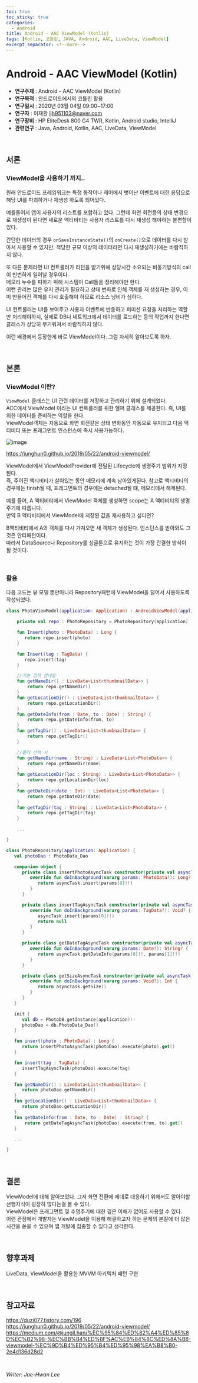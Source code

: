 ```yaml
---
toc: true
toc_sticky: true
categories:
  - Android
title: Android - AAC ViewModel (Kotlin)
tags: [Kotlin, 코틀린, JAVA, Android, AAC, LiveData, ViewModel]
excerpt_separator: <!--more-->
---
```


# Android - AAC ViewModel (Kotlin)
<!--more-->
* **연구주제** : Android - AAC ViewModel (Kotlin)
* **연구목적** : 안드로이드에서의 코틀린 활용
* **연구일시** : 2020년 03월 04일 09:00~17:00
* **연구자** : 이재환 <ljh951103@naver.com>
* **연구장비** : HP EliteDesk 800 G4 TWR, Kotlin, Android studio, IntelliJ
* **관련연구** : Java, Android, Kotlin, AAC, LiveData, ViewModel

<br>
   
## 서론

### **ViewModel을 사용하기 까지..**

원래 안드로이드 프레임워크는 특정 동작이나 제어에서 벗어난 이벤트에 대한 응답으로 해당 UI를 파괴하거나 재생성 하도록 되어있다. 

예를들어서 앱이 사용자의 리스트를 포함하고 있다. 그런데 화면 회전등의 상태 변경으로 재생성이 된다면 새로운 액티비티는 사용자 리스트를 다시 재생성 해야하는 불편함이 있다.  

간단한 데이터의 경우 `onSaveInstanceState()`의 `onCreate()`으로 데이터를 다시 받아서 사용할 수 있지만, 적당한 규모 이상의 데이터라면 다시 재생성하기에는 바람직하지 않다.

또 다른 문제라면 UI 컨트롤러가 리턴을 받기위해 상당시간 소요되는 비동기방식의 call이 빈번하게 일어날 경우이다.  
메모리 누수를 피하기 위해 시스템이 Call들을 정리해야만 한다.  
이런 관리는 많은 유지 관리가 필요하고 상태 변화로 인해 객체를 재 생성하는 경우, 이미 만들어진 객체를 다시 호출해야 하므로 리소스 낭비가 심하다.

UI 컨트롤러는 UI를 보여주고 사용자 이벤트에 반응하고 퍼미션 요청을 처리하는 역할만 처리해야하지, 실제로 DB나 네트워크에서 데이터를 로드하는 등의 작업까지 한다면 클래스가 상당히 무거워져서 바람직하지 않다. 

이런 배경에서 등장한게 바로 ViewModel이다. 그럼 자세히 알아보도록 하자.

<br>
   
## 본론

### **ViewModel 이란?**

`ViewModel` 클래스는 UI 관련 데이터를 저장하고 관리하기 위해 설계되었다.  
ACC에서 ViewModel 이라는 UI 컨트롤러를 위한 헬퍼 클래스를 제공한다. 즉, UI를 위한 데이터를 준비하는 역할을 한다.  
ViewModel객체는 자동으로 화면 회전같은 상태 변화동안 자동으로 유지되고 다음 액티비티 또는 프래그먼트 인스턴스에 즉시 사용가능하다.

![image](https://user-images.githubusercontent.com/57826388/75570497-9a651280-5a9a-11ea-97aa-29750175228b.png)


<https://junghun0.github.io/2019/05/22/android-viewmodel/>

ViewModel에서 ViewModelProvider에 전달된 Lifecycle에 생명주기 범위가 지정된다.  
즉, 주어진 액티비티가 살아있는 동안 메모리에 계속 남아있게된다.
참고로 액티비티의 경우에는 finish될 때, 프래그먼트의 경우에는 detached될 떄, 메모리에서 해제된다.

예를 들어, A 액티비티에서 ViewModel 객체를 생성하면 scope는 A 액티비티의 생명주기에 따릅니다.  
만약 B 액티비티에서 ViewModel에 저장된 값을 재사용하고 싶다면?

B액티비티에서 A의 객체를 다시 가져오면 새 객체가 생성된다. 인스턴스를 받아와도 그것은 안티패턴이다.  
따라서 DataSource나 Repository를 싱글톤으로 유지하는 것이 가장 간결한 방식이 될 것이다.  

<br>

### **활용**

다음 코드는 뷰 모델 뿐만아니라 Repository패턴에 ViewModel을 덜어서 사용하도록 작성되었다.

````Kotlin
class PhotoViewModel(application: Application) : AndroidViewModel(application) {

    private val repo : PhotoRepository = PhotoRepository(application)

    fun Insert(photo : PhotoData) : Long {
       return repo.insert(photo)
    }

    fun Insert(tag : TagData) {
       repo.insert(tag)
    }

    //기본 검색 썸네일
    fun getNameDir() : LiveData<List<thumbnailData>> {
        return repo.getNameDir()
    }
    fun getLocationDir() : LiveData<List<thumbnailData>> {
        return repo.getLocationDir()
    }
    fun getDateInfo(from : Date, to : Date) : String? {
        return repo.getDateInfo(from, to)
    }
    fun getTagDir() : LiveData<List<thumbnailData>> {
        return repo.getTagDir()
    }

    //폴더 선택 시
    fun getNameDir(name : String) : LiveData<List<PhotoData>> {
        return repo.getNameDir(name)
    }
    fun getLocationDir(loc : String) : LiveData<List<PhotoData>> {
        return repo.getLocationDir(loc)
    }
    fun getDateDir(date : Int) : LiveData<List<PhotoData>> {
        return repo.getDateDir(date)
    }
    fun getTagDir(tag : String) : LiveData<List<PhotoData>> {
        return repo.getTagDir(tag)
    }

    ...

}
````

````Kotlin
class PhotoRepository(application: Application) {
   val photoDao : PhotoData_Dao

   companion object {
      private class insertPhotoAsyncTask constructor(private val asyncTask: PhotoData_Dao) : AsyncTask<PhotoData, Void, Long>() {
         override fun doInBackground(vararg params: PhotoData?): Long? {
            return asyncTask.insert(params[0]!!)
         }
      }

      private class insertTagAsyncTask constructor(private val asyncTask: PhotoData_Dao) : AsyncTask<TagData, Void, Void>() {
         override fun doInBackground(vararg params: TagData?): Void? {
            asyncTask.insert(params[0]!!)
            return null
         }
      }

      private class getDateTagAsyncTask constructor(private val asyncTask: PhotoData_Dao) : AsyncTask<Date, Void, String>() {
         override fun doInBackground(vararg params: Date?): String? {
            return asyncTask.getDateInfo(params[0]!!, params[1]!!)
         }
      }

      private class getSizeAsyncTask constructor(private val asyncTask: PhotoData_Dao) : AsyncTask<Void, Void, Int>() {
         override fun doInBackground(vararg params: Void?): Int {
            return asyncTask.getSize()
         }
      }
   }

   init {
      val db = PhotoDB.getInstance(application)!!
      photoDao = db.PhotoData_Dao()
   }

   fun insert(photo : PhotoData) : Long {
      return insertPhotoAsyncTask(photoDao).execute(photo).get()
   }

   fun insert(tag : TagData) {
      insertTagAsyncTask(photoDao).execute(tag)
   }

   fun getNameDir() : LiveData<List<thumbnailData>> {
      return photoDao.getNameDir()
   }
   fun getLocationDir() : LiveData<List<thumbnailData>> {
      return photoDao.getLocationDir()
   }
   fun getDateInfo(from : Date, to : Date) : String? {
       return getDateTagAsyncTask(photoDao).execute(from, to).get()
   }

   ...

}
````

<br>
   
## 결론

ViewModel에 대해 알아보았다. 그저 화면 전환에 제대로 대응하기 위해서도 알아야할 선행지식이 굉장히 많다는걸 볼 수 있다.  
 ViewModel은 프래그먼트 및 수명주기에 대한 깊은 이해가 없어도 사용할 수 있다.  
 이런 관점에서 개발자는 ViewModel을 이용해 해결하고자 하는 문제의 본질에 더 많은 시간을 쏟을 수 있으며 앱 개발에 집중할 수 있다고 생각한다.

<br>

## 향후과제

LiveData, ViewModel을 활용한 MVVM 아키텍처 패턴 구현

<br>

## 참고자료

<https://duzi077.tistory.com/196>  
<https://junghun0.github.io/2019/05/22/android-viewmodel/>
<https://medium.com/@jungil.han/%EC%95%84%ED%82%A4%ED%85%8D%EC%B2%98-%EC%BB%B4%ED%8F%AC%EB%84%8C%ED%8A%B8-viewmodel-%EC%9D%B4%ED%95%B4%ED%95%98%EA%B8%B0-2e4d136d28d2>  

<br>

*Writer: Jae-Hwan Lee*

